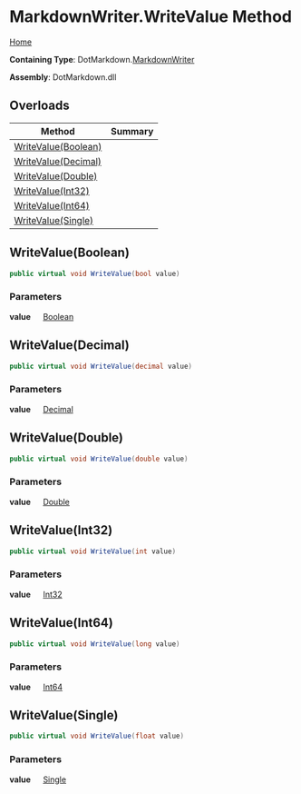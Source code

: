 # MarkdownWriter\.WriteValue Method

[Home](../../../README.md)

**Containing Type**: DotMarkdown\.[MarkdownWriter](../README.md)

**Assembly**: DotMarkdown\.dll

## Overloads

| Method | Summary |
| ------ | ------- |
| [WriteValue(Boolean)](#DotMarkdown_MarkdownWriter_WriteValue_System_Boolean_) | |
| [WriteValue(Decimal)](#DotMarkdown_MarkdownWriter_WriteValue_System_Decimal_) | |
| [WriteValue(Double)](#DotMarkdown_MarkdownWriter_WriteValue_System_Double_) | |
| [WriteValue(Int32)](#DotMarkdown_MarkdownWriter_WriteValue_System_Int32_) | |
| [WriteValue(Int64)](#DotMarkdown_MarkdownWriter_WriteValue_System_Int64_) | |
| [WriteValue(Single)](#DotMarkdown_MarkdownWriter_WriteValue_System_Single_) | |

## WriteValue\(Boolean\) <a name="DotMarkdown_MarkdownWriter_WriteValue_System_Boolean_"></a>

```csharp
public virtual void WriteValue(bool value)
```

### Parameters

**value** &emsp; [Boolean](https://docs.microsoft.com/en-us/dotnet/api/system.boolean)

## WriteValue\(Decimal\) <a name="DotMarkdown_MarkdownWriter_WriteValue_System_Decimal_"></a>

```csharp
public virtual void WriteValue(decimal value)
```

### Parameters

**value** &emsp; [Decimal](https://docs.microsoft.com/en-us/dotnet/api/system.decimal)

## WriteValue\(Double\) <a name="DotMarkdown_MarkdownWriter_WriteValue_System_Double_"></a>

```csharp
public virtual void WriteValue(double value)
```

### Parameters

**value** &emsp; [Double](https://docs.microsoft.com/en-us/dotnet/api/system.double)

## WriteValue\(Int32\) <a name="DotMarkdown_MarkdownWriter_WriteValue_System_Int32_"></a>

```csharp
public virtual void WriteValue(int value)
```

### Parameters

**value** &emsp; [Int32](https://docs.microsoft.com/en-us/dotnet/api/system.int32)

## WriteValue\(Int64\) <a name="DotMarkdown_MarkdownWriter_WriteValue_System_Int64_"></a>

```csharp
public virtual void WriteValue(long value)
```

### Parameters

**value** &emsp; [Int64](https://docs.microsoft.com/en-us/dotnet/api/system.int64)

## WriteValue\(Single\) <a name="DotMarkdown_MarkdownWriter_WriteValue_System_Single_"></a>

```csharp
public virtual void WriteValue(float value)
```

### Parameters

**value** &emsp; [Single](https://docs.microsoft.com/en-us/dotnet/api/system.single)